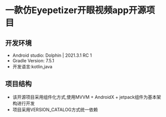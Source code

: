 # 一款仿Eyepetizer开眼视频app开源项目

## 开发环境
- Android studio: Dolphin | 2021.3.1 RC 1
- Gradle Version: 7.5.1
- 开发语言:kotlin,java


## 项目结构
- 该开源项目采用组件化方式,使用MVVM + AndroidX + jetpack组件为基本架构进行开发
- 项目采用VERSION_CATALOG方式统一依赖
